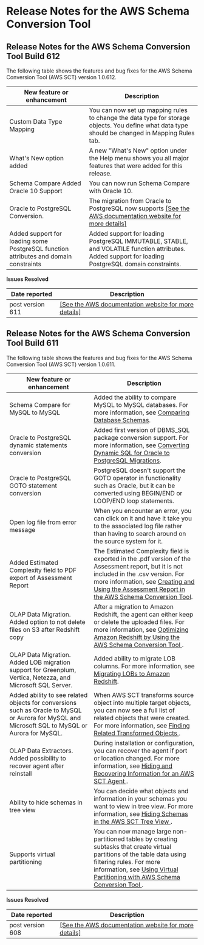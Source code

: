 # Release Notes for the AWS Schema Conversion Tool<a name="CHAP_ReleaseNotes"></a>

## Release Notes for the AWS Schema Conversion Tool Build 612<a name="CHAP_ReleaseNotes.612"></a>

The following table shows the features and bug fixes for the AWS Schema Conversion Tool \(AWS SCT\) version 1\.0\.612\.


| New feature or enhancement | Description | 
| --- | --- | 
|  Custom Data Type Mapping  |  You can now set up mapping rules to change the data type for storage objects\. You define what data type should be changed in Mapping Rules tab\.   | 
|  What's New option added  |  A new "What's New" option under the Help menu shows you all major features that were added for this release\.  | 
|  Schema Compare Added Oracle 10 Support  |  You can now run Schema Compare with Oracle 10\.  | 
|  Oracle to PostgreSQL Conversion\.   |  The migration from Oracle to PostgreSQL now supports  [\[See the AWS documentation website for more details\]](http://docs.aws.amazon.com/SchemaConversionTool/latest/userguide/CHAP_ReleaseNotes.html)  | 
|  Added support for loading some PostgreSQL function attributes and domain constraints  |  Added support for loading PostgreSQL IMMUTABLE, STABLE, and VOLATILE function attributes\.  Added support for loading PostgreSQL domain constraints\.  | 


**Issues Resolved**  

| Date reported | Description | 
| --- | --- | 
| post version 611 |  [\[See the AWS documentation website for more details\]](http://docs.aws.amazon.com/SchemaConversionTool/latest/userguide/CHAP_ReleaseNotes.html)  | 

## Release Notes for the AWS Schema Conversion Tool Build 611<a name="CHAP_ReleaseNotes.611"></a>

The following table shows the features and bug fixes for the AWS Schema Conversion Tool \(AWS SCT\) version 1\.0\.611\.


| New feature or enhancement | Description | 
| --- | --- | 
|  Schema Compare for MySQL to MySQL  |  Added the ability to compare MySQL to MySQL databases\. For more information, see [ Comparing Database Schemas](http://docs.aws.amazon.com/dms/latest/userguide/CHAP_Converting.SchemaCompare.html)\.   | 
|  Oracle to PostgreSQL dynamic statements conversion  |  Added first version of DBMS\_SQL package conversion support\. For more information, see [ Converting Dynamic SQL for Oracle to PostgreSQL Migrations](http://docs.aws.amazon.com/dms/latest/userguide/CHAP_Converting.DynamicSQL.html)\.  | 
|  Oracle to PostgreSQL GOTO statement conversion  |  PostgreSQL doesn't support the GOTO operator in functionality such as Oracle, but it can be converted using BEGIN/END or LOOP/END loop statements\.   | 
|  Open log file from error message  |  When you encounter an error, you can click on it and have it take you to the associated log file rather than having to search around on the source system for it\.  | 
|  Added Estimated Complexity field to PDF export of Assessment Report  |  The Estimated Complexity field is exported in the \.pdf version of the Assessment report, but it is not included in the \.csv version\. For more information, see [ Creating and Using the Assessment Report in the AWS Schema Conversion Tool](http://docs.aws.amazon.com/dms/latest/userguide/CHAP_SchemaConversionTool.RedshiftOpt.html)\.   | 
|  OLAP Data Migration\. Added option to not delete files on S3 after Redshift copy  |  After a migration to Amazon Redshift, the agent can either keep or delete the uploaded files\. For more information, see [ Optimizing Amazon Redshift by Using the AWS Schema Conversion Tool ](http://docs.aws.amazon.com/dms/latest/userguide/CHAP_SchemaConversionTool.RedshiftOpt.html)\.  | 
|  OLAP Data Migration\. Added LOB migration support for Greenplum, Vertica, Netezza, and Microsoft SQL Server\.  |  Added ability to migrate LOB columns\. For more information, see [ Migrating LOBs to Amazon Redshift](http://docs.aws.amazon.com/dms/latest/userguide/Agents.DW.html#Agents.DW.LOBs)\.  | 
| Added ability to see related objects for conversions such as Oracle to MySQL or Aurora for MySQL and Microsoft SQL to MySQL or Aurora for MySQL\. | When AWS SCT transforms source object into multiple target objects, you can now see a full list of related objects that were created\. For more information, see [ Finding Related Transformed Objects ](http://docs.aws.amazon.com/dms/latest/userguide/CHAP_Converting.RelatedObjects.html) \. | 
| OLAP Data Extractors\. Added possibility to recover agent after reinstall | During installation or configuration, you can recover the agent if port or location changed\. For more information, see [ Hiding and Recovering Information for an AWS SCT Agent ](http://docs.aws.amazon.com/dms/latest/userguide/Agents.DW.html#Agents.DW.Recovering)\. | 
| Ability to hide schemas in tree view | You can decide what objects and information in your schemas you want to view in tree view\. For more information, see [Hiding Schemas in the AWS SCT Tree View ](http://docs.aws.amazon.com/dms/latest/userguide/CHAP_SchemaConversionTool.UI.html#CHAP_SchemaConversionTool.HidingSchemas)\. | 
| Supports virtual partitioning | You can now manage large non\-partitioned tables by creating subtasks that create virtual partitions of the table data using filtering rules\. For more information, see [ Using Virtual Partitioning with AWS Schema Conversion Tool ](http://docs.aws.amazon.com/dms/latest/userguide/Agents.DW.html#Agents.DW.VirtualPartitioning)\. | 


**Issues Resolved**  

| Date reported | Description | 
| --- | --- | 
| post version 608 |  [\[See the AWS documentation website for more details\]](http://docs.aws.amazon.com/SchemaConversionTool/latest/userguide/CHAP_ReleaseNotes.html) | 